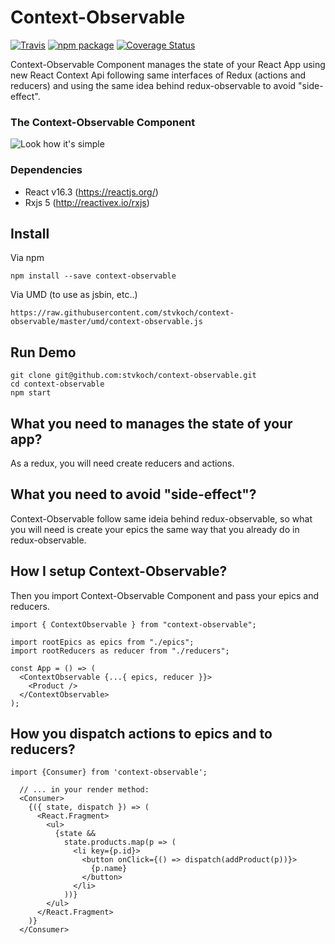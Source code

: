 # Context-Observable

[![Travis][build-badge]][build]
[![npm package][npm-badge]][npm]
[![Coverage Status](https://coveralls.io/repos/github/stvkoch/context-observable/badge.svg?branch=master)](https://coveralls.io/github/stvkoch/context-observable?branch=master)

[build-badge]: https://travis-ci.org/stvkoch/context-observable.svg?branch=master
[build]: https://travis-ci.org/stvkoch/context-observable
[npm-badge]: https://img.shields.io/npm/v/context-observable.png?style=flat-square
[npm]: https://www.npmjs.com/package/context-observable
[context-observable-component]: https://raw.githubusercontent.com/stvkoch/context-observable/master/context-observable-component.png


Context-Observable Component manages the state of your React App using new React Context Api following same interfaces of Redux (actions and reducers) and using the same idea behind redux-observable to avoid "side-effect".


### The Context-Observable Component

![Look how it's simple][context-observable-component]


### Dependencies

- React v16.3 (https://reactjs.org/)
- Rxjs 5 (http://reactivex.io/rxjs)

## Install

Via npm

```
npm install --save context-observable
```


Via UMD (to use as jsbin, etc..)

```
https://raw.githubusercontent.com/stvkoch/context-observable/master/umd/context-observable.js
```


## Run Demo

```
git clone git@github.com:stvkoch/context-observable.git
cd context-observable
npm start
```

## What you need to manages the state of your app?

As a redux, you will need create reducers and actions.

## What you need to avoid "side-effect"?

Context-Observable follow same ideia behind redux-observable, so what you will need is create your epics the same way that you already do in redux-observable.

## How I setup Context-Observable?

Then you import Context-Observable Component and pass your epics and reducers.

```
import { ContextObservable } from "context-observable";

import rootEpics as epics from "./epics";
import rootReducers as reducer from "./reducers";

const App = () => (
  <ContextObservable {...{ epics, reducer }}>
    <Product />
  </ContextObservable>
);
```

## How you dispatch actions to epics and to reducers?

```
import {Consumer} from 'context-observable';

  // ... in your render method:
  <Consumer>
    {({ state, dispatch }) => (
      <React.Fragment>
        <ul>
          {state &&
            state.products.map(p => (
              <li key={p.id}>
                <button onClick={() => dispatch(addProduct(p))}>
                  {p.name}
                </button>
              </li>
            ))}
        </ul>
      </React.Fragment>
    )}
  </Consumer>
```
